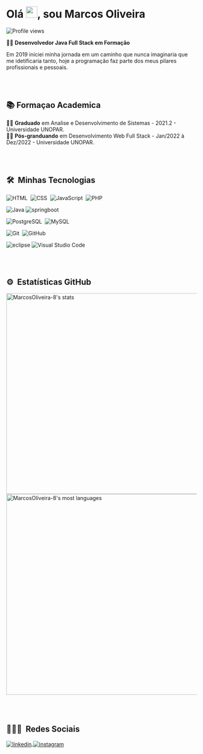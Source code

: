 

<h1 align="left">Olá <img src="https://raw.githubusercontent.com/kaueMarques/kaueMarques/master/hi.gif" width="30px">, sou Marcos Oliveira</h1>
<p align="left"> <img src="https://komarev.com/ghpvc/?username=Marcos-Oliveira-8&color=yellow" alt="Profile views" /> </p>


   👨‍💻 **Desenvolvedor Java Full Stack em Formação**

  Em 2019 iniciei minha jornada em um caminho que nunca imaginaria  que me idetificaria tanto, hoje a programação faz parte dos meus pilares profissionais e pessoais.
  
<br><br>
## 📚 Formaçao Academica

   👨‍💻 **Graduado** em Analise e Desenvolvimento de Sistemas - 2021.2 - Universidade UNOPAR.<br>
   👨‍💻 **Pós-granduando** em Desenvolvimento Web Full Stack - Jan/2022 à Dez/2022 - Universidade UNOPAR.
  
<br><br>

## 🛠 &nbsp;Minhas Tecnologias

![HTML](https://img.shields.io/badge/-HTML-05122A?style=flat&logo=HTML5)&nbsp;
![CSS](https://img.shields.io/badge/-CSS-05122A?style=flat&logo=CSS3&logoColor=1572B6)&nbsp;
![JavaScript](https://img.shields.io/badge/-JavaScript-05122A?style=flat&logo=javascript)&nbsp;
![PHP](https://img.shields.io/badge/-PHP-05122A?style=flat&logo=Php)

![Java](https://img.shields.io/badge/-Java-05122A?style=flat&logo=java)
![springboot](https://img.shields.io/badge/-springboot-05122A?style=flat&logo=springboot)

![PostgreSQL](https://img.shields.io/badge/-PostgreSQL-05122A?style=flat&logo=postgresql)&nbsp;
![MySQL](https://img.shields.io/badge/-MySQL-05122A?style=flat&logo=MySQL)

![Git](https://img.shields.io/badge/-Git-05122A?style=flat&logo=git)&nbsp;
![GitHub](https://img.shields.io/badge/-GitHub-05122A?style=flat&logo=github)&nbsp;

![eclipse](https://img.shields.io/badge/-eclipse-05122A?style=flat&logo=eclipse)
![Visual Studio Code](https://img.shields.io/badge/-Visual%20Studio%20Code-05122A?style=flat&logo=visual-studio-code&logoColor=007ACC)&nbsp;



<br><br>

## ⚙️ &nbsp;Estatísticas GitHub

<p align="left">
<img width="530em" src="https://github-readme-stats.vercel.app/api?username=MarcosOliveira-8&show_icons=true&theme=vision-friendly-dark" alt="MarcosOliveira-8's stats"/>
<img width="530em" src="https://github-readme-stats.vercel.app/api/top-langs/?username=MarcosOliveira-8&layout=compact&theme=vision-friendly-dark" alt="MarcosOliveira-8's most languages"/>
</p>


<br><br>

## 👨🏽‍🦲 &nbsp;Redes Sociais

<p>
<a href="https://www.linkedin.com/in/marcosoliveira-dev/" target="_blank">
  <img align="center" src="https://img.shields.io/badge/-Marcos Oliveira-05122A?style=flat&logo=linkedin" alt="linkedin"/>
</a>
<a href="https://www.instagram.com/marcosoliveira.dev/" target="_blank">
 <img align="center" src="https://img.shields.io/badge/-Marcos Oliveira-05122A?style=flat&logo=instagram" alt="instagram"/>
</a>
</p>
<br><br>
<br><br>
<br><br>



<!--
**MARCOS OLIVEIRA** is a ✨ _special_ ✨ repository because its `README.md` (this file) appears on your GitHub profile.

Here are some ideas to get you started:

- 🔭 I’m currently working on ...
- 🌱 I’m currently learning ...
- 👯 I’m looking to collaborate on ...
- 🤔 I’m looking for help with ...
- 💬 Ask me about ...
- 📫 How to reach me: ...
- 😄 Pronouns: ...
- ⚡ Fun fact: ...
-->

